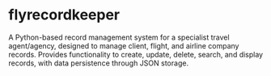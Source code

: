 # flyrecordkeeper
A Python-based record management system for a specialist travel agent/agency, designed to manage client, flight, and airline company records. Provides functionality to create, update, delete, search, and display records, with data persistence through JSON storage.
